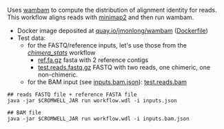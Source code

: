 Uses [wambam](https://github.com/rlorigro/wambam) to compute the distribution of alignment identity for reads.
This workflow aligns reads with [minimap2](https://github.com/lh3/minimap2) and then run wambam.

- Docker image deposited at [quay.io/jmonlong/wambam](https://quay.io/repository/jmonlong/wambam) ([Dockerfile](https://github.com/jmonlong/docker-wambam))
- Test data:
  - for the FASTQ/reference inputs, let's use those from the [*chimera_stats*](../chimera_stats) workflow
      - [ref.fa.gz](../chimera_stats/ref.fa.gz) fasta with 2 reference contigs
      - [test.reads.fastq.gz](../chimera_stats/test.reads.fastq.gz) FASTQ with two reads, one chimeric, one non-chimeric.
  - for the BAM input (see [inputs.bam.json](inputs.bam.json)): [test.reads.bam](test.reads.bam)

~~~
## reads FASTQ file + reference FASTA file
java -jar $CROMWELL_JAR run workflow.wdl -i inputs.json

## BAM file
java -jar $CROMWELL_JAR run workflow.wdl -i inputs.bam.json
~~~
